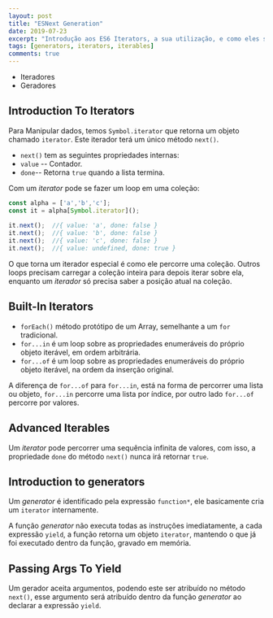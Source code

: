 ```yaml
---
layout: post
title: "ESNext Generation"
date: 2019-07-23
excerpt: "Introdução aos ES6 Iterators, a sua utilização, e como eles se relacionam com geradores."
tags: [generators, iterators, iterables]
comments: true
---
```


- Iteradores 
- Geradores

## Introduction To Iterators

Para Manipular dados, temos `Symbol.iterator` que retorna 
um objeto chamado `iterator`. Este iterador terá um único 
método `next()`.

- `next()` tem as seguintes propriedades internas:
 - `value` -- Contador.
 - `done`-- Retorna `true` quando a lista termina.

Com um _iterator_ pode se fazer um loop em uma coleção:

```js
const alpha = ['a','b','c'];
const it = alpha[Symbol.iterator]();
 
it.next();  //{ value: 'a', done: false }
it.next();  //{ value: 'b', done: false }
it.next();  //{ value: 'c', done: false }
it.next();  //{ value: undefined, done: true }
```

O que torna um iterador especial é como ele percorre uma 
coleção. Outros loops precisam carregar a coleção inteira 
para depois iterar sobre ela, enquanto um _iterador_ só 
precisa saber a posição atual na coleção. 

## Built-In Iterators

- `forEach()` método protótipo de um Array, semelhante a 
um `for` tradicional.
- `for...in` é um loop sobre as propriedades enumeráveis do 
próprio objeto iterável, em ordem arbitrária.
- `for...of` é um loop sobre as propriedades enumeráveis do 
próprio objeto iterável, na ordem da inserção original.

A diferença de `for...of` para `for...in`, está na forma de 
percorrer uma lista ou objeto, `for...in` percorre uma lista 
por índice, por outro lado `for...of` percorre por valores.

## Advanced Iterables 

Um _iterator_ pode percorrer uma sequência infinita de valores,
com isso, a propriedade `done` do método `next()` nunca irá 
retornar `true`.

## Introduction to generators

Um _generator_ é identificado pela expressão `function*`, 
ele basicamente cria um `iterator` internamente.

A função _generator_ não executa todas as instruções 
imediatamente, a cada expressão `yield`, a função retorna
um objeto `iterator`, mantendo o que já foi executado dentro 
da função, gravado em memória.

## Passing Args To Yield

Um gerador aceita argumentos, podendo este ser atribuído no 
método `next()`, esse argumento será atribuído dentro da função 
_generator_ ao declarar a expressão `yield`.
